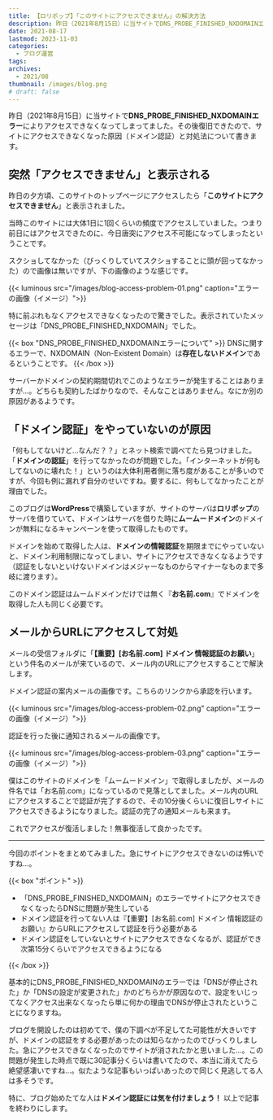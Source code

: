 ```yaml
---
title: 【ロリポップ】「このサイトにアクセスできません」の解決方法
description: 昨日（2021年8月15日）に当サイトでDNS_PROBE_FINISHED_NXDOMAINエラーによりアクセスできなくなってしまってました。その後復旧できたので、サイトにアクセスできなくなった原因（ドメイン認証）と対処法について書きます。
date: 2021-08-17
lastmod: 2023-11-03
categories: 
  - ブログ運営
tags: 
archives: 
  - 2021/08
thumbnail: /images/blog.png
# draft: false
---
```


昨日（2021年8月15日）に当サイトで**DNS_PROBE_FINISHED_NXDOMAINエラー**によりアクセスできなくなってしまってました。その後復旧できたので、サイトにアクセスできなくなった原因（ドメイン認証）と対処法について書きます。

## 突然「アクセスできません」と表示される

昨日の夕方頃、このサイトのトップページにアクセスしたら「**このサイトにアクセスできません**」と表示されました。

当時このサイトには大体1日に1回くらいの頻度でアクセスしていました。つまり前日にはアクセスできたのに、今日唐突にアクセス不可能になってしまったということです。

スクショしてなかった（びっくりしていてスクショすることに頭が回ってなかった）ので画像は無いですが、下の画像のような感じです。

{{< luminous src="/images/blog-access-problem-01.png" caption="エラーの画像（イメージ）">}}

特に前ぶれもなくアクセスできなくなったので驚きでした。表示されていたメッセージは「DNS_PROBE_FINISHED_NXDOMAIN」でした。

{{< box "DNS_PROBE_FINISHED_NXDOMAINエラーについて" >}}
DNSに関するエラーで、NXDOMAIN（Non-Existent Domain）は<strong>存在しないドメイン</strong>であるということです。
{{< /box >}}

サーバーかドメインの契約期間切れでこのようなエラーが発生することはありますが…。どちらも契約したばかりなので、そんなことはありません。なにか別の原因があるようです。

## 「ドメイン認証」をやっていないのが原因

「何もしてないけど…なんだ？？」とネット検索で調べてたら見つけました。「**ドメインの認証**」を行ってなかったのが問題でした。「インターネットが何もしてないのに壊れた！」というのは大体利用者側に落ち度があることが多いのですが、今回も例に漏れず自分のせいですね。要するに、何もしてなかったことが理由でした。

このブログは**WordPress**で構築していますが、サイトのサーバは**ロリポップ**のサーバを借りていて、ドメインはサーバを借りた時に**ムームードメイン**のドメインが無料になるキャンペーンを使って取得したものです。

ドメインを始めて取得した人は、**ドメインの情報認証**を期限までにやっていないと、ドメイン利用制限になってしまい、サイトにアクセスできなくなるようです（認証をしないといけないドメインはメジャーなものからマイナーなものまで多岐に渡ります）。

このドメイン認証はムームドメインだけでは無く『**お名前.com**』でドメインを取得した人も同じく必要です。

## メールからURLにアクセスして対処

メールの受信フォルダに「**【重要】[お名前.com] ドメイン 情報認証のお願い**」という件名のメールが来ているので、メール内のURLにアクセスすることで解決します。

ドメイン認証の案内メールの画像です。こちらのリンクから承認を行います。

{{< luminous src="/images/blog-access-problem-02.png" caption="エラーの画像（イメージ）">}}

認証を行った後に通知されるメールの画像です。

{{< luminous src="/images/blog-access-problem-03.png" caption="エラーの画像（イメージ）">}}

僕はこのサイトのドメインを「ムームードメイン」で取得しましたが、メールの件名では「お名前.com」になっているので見落としてました。メール内のURLにアクセスすることで認証が完了するので、その10分後くらいに復旧しサイトにアクセスできるようになりました。認証の完了の通知メールも来ます。

これでアクセスが復活しました！無事復活して良かったです。

* * *

今回のポイントをまとめてみました。急にサイトにアクセスできないのは怖いですね…。

{{< box "ポイント" >}}
<ul>
<li>「DNS_PROBE_FINISHED_NXDOMAIN」のエラーでサイトにアクセスできなくなったらDNSに問題が発生している</li>
<li>ドメイン認証を行ってない人は『【重要】[お名前.com] ドメイン 情報認証のお願い』からURLにアクセスして認証を行う必要がある</li>
<li>ドメイン認証をしていないとサイトにアクセスできなくなるが、認証ができ次第15分くらいでアクセスできるようになる</li>
</ul>
{{< /box >}}

基本的にDNS_PROBE_FINISHED_NXDOMAINのエラーでは「DNSが停止された」か「DNSの設定が変更された」かのどちらかが原因なので、設定をいじってなくアクセス出来なくなったら単に何かの理由でDNSが停止されたということになりますね。

ブログを開設したのは初めてで、僕の下調べが不足してた可能性が大きいですが、ドメインの認証をする必要があったのは知らなかったのでびっくりしました。急にアクセスできなくなったのでサイトが消されたかと思いました…。この問題が発生した時点で既に30記事分くらいは書いてたので、本当に消えてたら絶望感凄いですね…。似たような記事もいっぱいあったので同じく見逃してる人は多そうです。

特に、ブログ始めたてな人は**ドメイン認証には気を付けましょう！** 以上で記事を終わりにします。